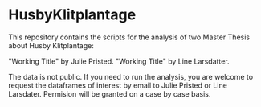 # HusbyKlitplantage

This repository contains the scripts for the analysis of two Master Thesis about Husby Klitplantage:

"Working Title" by Julie Pristed.
"Working Title" by Line Larsdatter.

The data is not public. If you need to run the analysis, you are welcome to request the dataframes of interest by email to Julie Pristed or Line Larsdater. Permision will be granted on a case by case basis.
